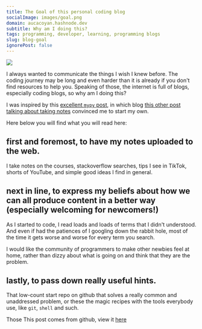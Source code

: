 ```yaml
---
title: The Goal of this personal coding blog
socialImage: images/goal.png
domain: aucacoyan.hashnode.dev
subtitle: Why am I doing this?
tags: programming, developer, learning, programming blogs
slug: blog-goal
ignorePost: false
---
```


![](https://preview.redd.it/916ijspl5zr11.gif?format=mp4&s=d62e20e7309f7440edb0a323f10509169da66110)

I always wanted to communicate the things I wish I knew before. The coding journey may be long and even harder than it is already if you don't find resources to help you.
Speaking of those, the internet is full of blogs, especially coding blogs, so why am I doing this?

I was inspired by this [excellent `mypy` post](https://sadh.life/post/mypy-guide/), in which blog [this other post talking about taking notes](https://sadh.life/post/write-a-blog/) convinced me to start my own.

Here below you will find what you will read here:

## first and foremost, to have my notes uploaded to the web.

I take notes on the courses, stackoverflow searches, tips I see in TikTok, shorts of YouTube, and simple good ideas I find in general.

## next in line, to express my beliefs about how we can all produce content in a better way (especially welcoming for newcomers!)

As I started to code, I read loads and loads of terms that I didn't understood. And even if had the patiences of I googling down the rabbit hole, most of the time it gets worse and worse for every term you search.

I would like the community of programmers to make other newbies feel at home, rather than dizzy about what is going on and think that they are the problem.

## lastly, to pass down really useful hints.

That low-count start repo on github that solves a really common and unaddressed problem, or these the magic recipes with the tools everybody use, like `git`, `shell` and such.

Those
This post comes from github, view it [here](https://github.com/AucaCoyan/blog/blob/main/goal.md)
